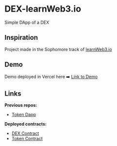 # DEX-learnWeb3.io
Simple DApp of a DEX

## Inspiration

Project made in the Sophomore track of [learnWeb3.io](https://learnweb3.io/)

## Demo

Demo deployed in Vercel here :arrow_right: [Link to Demo](https://dex-learn-web3-io.vercel.app/)

## Links

<b>Previous repos: </b>
 - [Token Dapp](https://github.com/santipu03/ICO-learnWeb3.io)
 
<b>Deployed contracts: </b>
 - [DEX Contract](https://goerli.etherscan.io/address/0x1dd2C7bf54FA23a5471DAa00699f72d6E2eA6d27)
 - [Token Contract](https://goerli.etherscan.io/address/0x995058e46F5C1251AbBA3D75ac3cE277EC8F74Ee)
 
